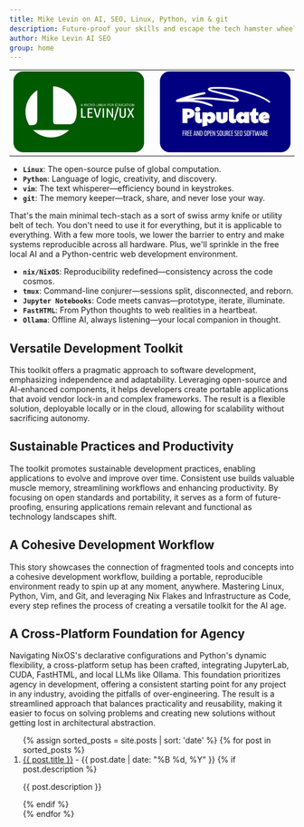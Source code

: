 ```yaml
---
title: Mike Levin on AI, SEO, Linux, Python, vim & git
description: Future-proof your skills and escape the tech hamster wheel with Linux, Python, vim & git (LPvg) including NixOS, Jupyter, FastHTML and an AI stack to resist obsolescence.
author: Mike Levin AI SEO
group: home
---
```


<table class="logos">
<tr>
<td class="hplg"><img src="/assets/logo/Levinux.PNG" border=0 /></td>
<td> </td>
<td class="hplg"><img src="/assets/logo/Pipulate.PNG" border=0 /></td>
</tr>
<tr>

<!--
<td class="hptd"><b><a href="/levinux/">A Micro Linux For Your
Education</a></b><br />Dispel the fear of Linux command-line with Levinux, the
Gom Jabbar of Linux. 20 MB and no install!</td>

<td style="background: black;">&nbsp;</td>

<td class="hptd"><b><a href="/pipulate/">Pipulate Free & Open Source
SEO</a></b><br />Follow along as I re-implement my SEO software for the new AI
reality, including LLM-assisted crawls.</td>
-->

</tr>
</table>

- **`Linux`**: The open-source pulse of global computation.
- **`Python`**: Language of logic, creativity, and discovery.
- **`vim`**: The text whisperer—efficiency bound in keystrokes.
- **`git`**: The memory keeper—track, share, and never lose your way.

That's the main minimal tech-stach as a sort of swiss army knife or utility belt
of tech. You don't need to use it for everything, but it is applicable to
everything. With a few more tools, we lower the barrier to entry and make
systems reproducible across all hardware. Plus, we'll sprinkle in the free local
AI and a Python-centric web development environment.

- **`nix/NixOS`**: Reproducibility redefined—consistency across the code cosmos.
- **`tmux`**: Command-line conjurer—sessions split, disconnected, and reborn.
- **`Jupyter Notebooks`**: Code meets canvas—prototype, iterate, illuminate.
- **`FastHTML`**: From Python thoughts to web realities in a heartbeat.
- **`Ollama`**: Offline AI, always listening—your local companion in thought.

## Versatile Development Toolkit

This toolkit offers a pragmatic approach to software development, emphasizing independence and adaptability. Leveraging open-source and AI-enhanced components, it helps developers create portable applications that avoid vendor lock-in and complex frameworks. The result is a flexible solution, deployable locally or in the cloud, allowing for scalability without sacrificing autonomy.

## Sustainable Practices and Productivity

The toolkit promotes sustainable development practices, enabling applications to evolve and improve over time. Consistent use builds valuable muscle memory, streamlining workflows and enhancing productivity. By focusing on open standards and portability, it serves as a form of future-proofing, ensuring applications remain relevant and functional as technology landscapes shift.

## A Cohesive Development Workflow

This story showcases the connection of fragmented tools and concepts into a cohesive development workflow, building a portable, reproducible environment ready to spin up at any moment, anywhere. Mastering Linux, Python, Vim, and Git, and leveraging Nix Flakes and Infrastructure as Code, every step refines the process of creating a versatile toolkit for the AI age.

## A Cross-Platform Foundation for Agency

Navigating NixOS's declarative configurations and Python's dynamic flexibility, a cross-platform setup has been crafted, integrating JupyterLab, CUDA, FastHTML, and local LLMs like Ollama. This foundation prioritizes agency in development, offering a consistent starting point for any project in any industry, avoiding the pitfalls of over-engineering. The result is a streamlined approach that balances practicality and reusability, making it easier to focus on solving problems and creating new solutions without getting lost in architectural abstraction.

<ol>
  {% assign sorted_posts = site.posts | sort: 'date' %}
  {% for post in sorted_posts %}
    <li>
      <a href="{{ post.url }}">{{ post.title }}</a>
      - <span>{{ post.date | date: "%B %d, %Y" }}</span>
      {% if post.description %}
        <p>{{ post.description }}</p>
      {% endif %}
    </li>
  {% endfor %}
</ol>

